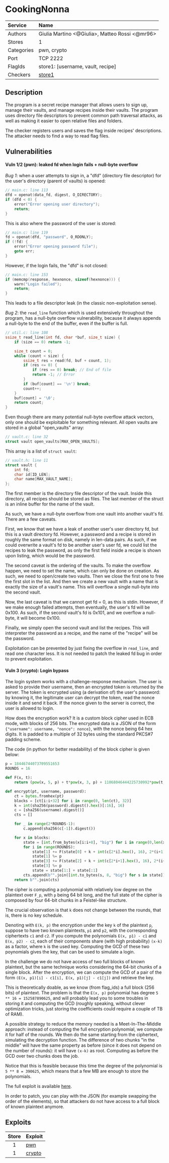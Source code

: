 # CookingNonna

| Service     | Name                                                 |
| :---------- | :----------------------------------------------------|
| Authors     | Giulia Martino <@Giulia>, Matteo Rossi <@mr96>       |
| Stores      | 1                                                    |
| Categories  | pwn, crypto                                          |
| Port        | TCP 2222                                             |
| FlagIds     | store1: [username, vault, recipe]                    |
| Checkers    | [store1](/checkers/CookingNonna/checker.py)          |

## Description
The program is a secret recipe manager that allows users to sign up, manage their vaults, and manage recipes inside their vaults. The program uses directory file descriptors to prevent common path traversal attacks, as well as making it easier to open relative files and folders.

The checker registers users and saves the flag inside recipes' descriptions. The attacker needs to find a way to read flag files.

## Vulnerabilities

#### Vuln 1/2 (pwn): leaked fd when login fails + null-byte overflow

*Bug 1*: when a user attempts to sign in, a "dfd" (directory file descriptor) for the user's directory (parent of vaults) is opened:

```c
// main.c: line 113
dfd = openat(data_fd, digest, O_DIRECTORY);
if (dfd < 0) {
    error("Error opening user directory");
    return;
}
```

This is also where the password of the user is stored:

```c
// main.c: line 119
fd = openat(dfd, "password", O_RDONLY);
if (!fd) {
    error("Error opening password file");
    goto err;
}
```

However, if the login fails, the "dfd" is not closed:

```c
// main.c: line 153
if (memcmp(response, hexnonce, sizeof(hexnonce))) {
    warn("Login failed");
    return;
}
```

This leads to a file descriptor leak (in the classic non-exploitation sense).

*Bug 2*: the `read_line` function which is used extensively throughout the program, has a null-byte overflow vulnerability, because it always appends a null-byte to the end of the buffer, even if the buffer is full.

```c
// util.c: line 108
ssize_t read_line(int fd, char *buf, size_t size) {
    if (size == 0) return -1;

    size_t count = 0;
    while (count < size) {
        ssize_t res = read(fd, buf + count, 1);
        if (res <= 0) {
            if (res == 0) break; // End of file
            return -1; // Error
        }
        if (buf[count] == '\n') break;
        count++;
    }
    buf[count] = '\0';
    return count;
}
```

Even though there are many potential null-byte overflow attack vectors, only one should be exploitable for something relevant. All open vaults are stored in a global "open_vaults" array:

```c
// vault.c: line 32
struct vault open_vaults[MAX_OPEN_VAULTS];
```

This array is a list of `struct vault`:

```c
// vault.h: line 11
struct vault {
    int fd;
    char id[ID_LEN];
    char name[MAX_VAULT_NAME];
};
```

The first member is the directory file descriptor of the vault. Inside this directory, all recipes should be stored as files. The last member of the struct is an inline buffer for the name of the vault.

As such, we have a null-byte overflow from one vault into another vault's fd. There are a few caveats. 

First, we know that we have a leak of another user's user directory fd, but this is a vault directory fd. However, a password and a recipe is stored in roughly the same format on disk, namely in len-data pairs. As such, if we could overwrite a vault's fd to be another user's user fd, we could list the recipes to leak the password, as only the first field inside a recipe is shown upon listing, which would be the password.

The second caveat is the ordering of the vaults. To make the overflow happen, we need to set the name, which can only be done on creation. As such, we need to open/create two vaults. Then we close the first one to free the first slot in the list. And then we create a new vault with a name that is exactly the size of a vault's name. This will overflow a single null-byte into the second vault.

Now, the last caveat is that we cannot get fd = 0, as this is stdin. However, if we make enough failed attempts, then eventually, the user's fd will be 0x100. As such, if the second vault's fd is 0x101, and we overflow a null-byte, it will become 0x100.

Finally, we simply open the second vault and list the recipes. This will interpreter the password as a recipe, and the name of the "recipe" will be the password.

Exploitation can be prevented by just fixing the overflow in `read_line`, and read one character less. It is not needed to patch the leaked fd bug in order to prevent exploitation.

#### Vuln 3 (crypto): Login bypass
The login system works with a challenge-response mechanism. The user is asked to provide their username, then an encrypted token is returned by the server. The token is encrypted using (a derivation of) the user's password: by knowing it, the legitimate user can decrypt the token, read the nonce inside it and send it back. If the nonce given to the server is correct, the user is allowed to login.

How does the encryption work? It is a custom block cipher used in ECB mode, with blocks of 256 bits. The encrypted data is a JSON of the form `{"username": username, "nonce": nonce}`, with the nonce being 64 hex digits. It is padded to a multiple of 32 bytes using the standard PKCS#7 padding scheme.

The code (in python for better readability) of the block cipher is given below:
```python
p = 18446744073709551653
ROUNDS = 16

def F(x, t):
    return (pow(x, 5, p) + t*pow(x, 3, p) + 11068046444225730992*pow(t, 2, p)*x) % p

def encrypt(pt, username, password):
    ct = bytes.fromhex(pt)
    blocks = [ct[i:i+32] for i in range(0, len(ct), 32)]
    k = int(sha256(password).digest().hex()[:16], 16)
    c = [sha256(username).digest()]
    cts = []

    for _ in range(2*ROUNDS-1):
        c.append(sha256(c[-1]).digest())

    for x in blocks:
        state = [int.from_bytes(x[i:i+8], "big") for i in range(0,len(x),8)]
        for i in range(ROUNDS):
            state[1] += F(state[0] + k + int(c[2*i].hex(), 16), 2*(i+1))
            state[1] %= p
            state[3] += F(state[2] + k + int(c[2*i+1].hex(), 16), 2*(i+1)+1)
            state[3] %= p
            state = state[1:] + state[:1]
        cts.append(b"".join([int.to_bytes(s, 8, "big") for s in state]))
    return b"".join(cts)
```

The cipher is computing a polynomial with relatively low degree on the plaintext over `F_p`, with `p` being 64 bit long, and the full state of the cipher is composed by four 64-bit chunks in a Feistel-like structure.

The crucial observation is that `k` does not change between the rounds, that is, there is no key schedule.

Denoting with `E(k, p)` the encryption under the key `k` of the plaintext `p`, suppose to have two known plaintexts, `p1` and `p2`, with the corresponding ciphertexts `c1` and `c2`. If you compute the polynomials `E(x, p1) - c1` and `E(x, p2) - c2`, each of their components share (with high probability) `(x-k)` as a factor, where `k` is the used key. Computing the GCD of these two poynomials gives the key, that can be used to simulate a login.

In the challenge we do not have access of two full blocks of known plaintext, but the same technique works considering the 64-bit chunks of a single block. After the encryption, we can compute the GCD of a pair of the form `(E(x, p1)[i] - c1[i], E(x, p1)[j] - c1[j])` and retrieve the key.

This is theoretically doable, as we know (from flag_ids) a full block (256 bits) of plaintext. The problem is that the `E(x, p)` polynomial has degree `5 ** 16 = 152587890625`, and will probably lead you to some troubles in storing it and computing the GCD (roughly speaking, without clever optimization tricks, just storing the coefficients could require a couple of TB of RAM).

A possible strategy to reduce the memory needed is a Meet-In-The-Middle approach: instead of computing the full encryption polynomial, we compute it for half of the rounds. We then do the same starting from the ciphertext, simulating the decryption function. The difference of two chunks "in the middle" will have the same property as before (since it does not depend on the number of rounds): it will have `(x-k)` as root. Computing as before the GCD over two chunks does the job.

Notice that this is feasible because this time the degree of the polynomial is `5 ** 8 = 390625`, which means that a few MB are enough to store the polynomials.

The full exploit is available [here](/exploits/CookingNonna/crypto_exploit.sage).

In order to patch, you can play with the JSON (for example swapping the order of the elements), so that attackers do not have access to a full block of known plaintext anymore.

## Exploits

| Store | Exploit                                                |
| :---: | :----------------------------------------------------- |
|   1   | [pwn](/exploits/CookingNonna/pwn_exploit.py)                   |
|   1   | [crypto](/exploits/CookingNonna/crypto_exploit.sage)           |
